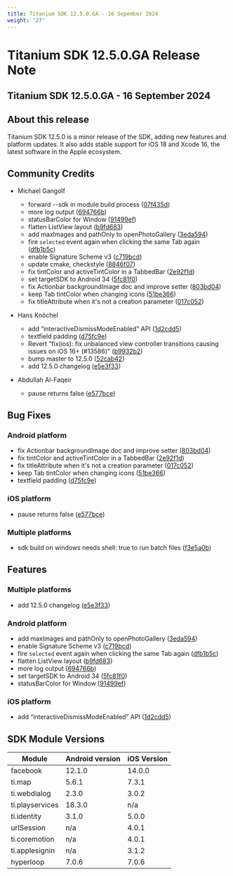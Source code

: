 ```yaml
---
title: Titanium SDK 12.5.0.GA - 16 Sepember 2024
weight: '27'
---
```


# Titanium SDK 12.5.0.GA Release Note

## Titanium SDK 12.5.0.GA - 16 September 2024

## About this release

Titanium SDK 12.5.0 is a minor release of the SDK, adding new features and platform updates. It also adds stable support for
iOS 18 and Xcode 16, the latest software in the Apple ecosystem.

## Community Credits

* Michael Gangolf
  * forward --sdk in module build process ([07f435d](https://github.com/tidev/titanium_mobile/commit/07f435d836f644ec469f9f7485682b74d25e0699))
  * more log output ([694766b](https://github.com/tidev/titanium_mobile/commit/694766b63323e3fee70e64abee07841b267fdce7))
  * statusBarColor for Window ([91499ef](https://github.com/tidev/titanium_mobile/commit/91499efadc6cc1c9a8fd2c82cdddf4ddd340f213))
  * flatten ListView layout ([b9fd683](https://github.com/tidev/titanium_mobile/commit/b9fd68326f1dca7f7dc4eeb20e9fffa881dbce6d))
  * add maxImages and pathOnly to openPhotoGallery ([3eda594](https://github.com/tidev/titanium_mobile/commit/3eda594e2721651a412a9557f6a05830c19efb29))
  * fire `selected` event again when clicking the same Tab again ([dfb1b5c](https://github.com/tidev/titanium_mobile/commit/dfb1b5c312cbfac159fbae4d7277330dad71d6e0))
  * enable Signature Scheme v3 ([c719bcd](https://github.com/tidev/titanium_mobile/commit/c719bcd5cd061cccaefe888b8edaf7f25143f412))
  * update cmake, checkstyle ([8846f07](https://github.com/tidev/titanium_mobile/commit/8846f07955e0157ff134c122bd544f66c2fdb501))
  * fix tintColor and activeTintColor in a TabbedBar ([2e92f1d](https://github.com/tidev/titanium_mobile/commit/2e92f1ddd00b9610ff9a6fc14775545b7cdf089e))
  * set targetSDK to Android 34 ([5fc81f0](https://github.com/tidev/titanium_mobile/commit/5fc81f08bdb3f9ba64d9cb4972848c8523f2d190))
  * fix Actionbar backgroundImage doc and improve setter ([803bd04](https://github.com/tidev/titanium_mobile/commit/803bd04350df89f2197842d110ad3c0384a97c7f))
  * keep Tab tintColor when changing icons ([51be366](https://github.com/tidev/titanium_mobile/commit/51be36662445ad4755438a7f1b511a837196df69))
  * fix titleAttribute when it's not a creation parameter ([017c052](https://github.com/tidev/titanium_mobile/commit/017c0524dc1a76527a8ba342964ea881633492d5))

* Hans Knöchel
  * add “interactiveDismissModeEnabled” API ([1d2cdd5](https://github.com/tidev/titanium_mobile/commit/1d2cdd5ff802fcc628ab67cd1a882117b1e74c00))
  * textfield padding ([d75fc9e](https://github.com/tidev/titanium_mobile/commit/d75fc9efb225aa798101388d6ba50d9751a2847a))
  * Revert "fix(ios): fix unbalanced view controller transitions causing issues on iOS 16+ (#13586)" ([b9932b2](https://github.com/tidev/titanium_mobile/commit/b9932b2f3929a19523a29a453710afecb84ea7f7))
  * bump master to 12.5.0 ([52cab42](https://github.com/tidev/titanium_mobile/commit/52cab4293d6c9a0472428f4ed0d0fb7566ebb530))
  * add 12.5.0 changelog ([e5e3f33](https://github.com/tidev/titanium_mobile/commit/e5e3f33323e65593f69eda2fc56f750e7611ec7a))

* Abdullah Al-Faqeir
  * pause returns false ([e577bce](https://github.com/tidev/titanium_mobile/commit/e577bce9b640974ce92a9ad209846fa2f5b7915b))

## Bug Fixes

### Android platform

* fix Actionbar backgroundImage doc and improve setter ([803bd04](https://github.com/tidev/titanium_mobile/commit/803bd04350df89f2197842d110ad3c0384a97c7f))
* fix tintColor and activeTintColor in a TabbedBar ([2e92f1d](https://github.com/tidev/titanium_mobile/commit/2e92f1ddd00b9610ff9a6fc14775545b7cdf089e))
* fix titleAttribute when it's not a creation parameter ([017c052](https://github.com/tidev/titanium_mobile/commit/017c0524dc1a76527a8ba342964ea881633492d5))
* keep Tab tintColor when changing icons ([51be366](https://github.com/tidev/titanium_mobile/commit/51be36662445ad4755438a7f1b511a837196df69))
* textfield padding ([d75fc9e](https://github.com/tidev/titanium_mobile/commit/d75fc9efb225aa798101388d6ba50d9751a2847a))

### iOS platform

* pause returns false ([e577bce](https://github.com/tidev/titanium_mobile/commit/e577bce9b640974ce92a9ad209846fa2f5b7915b))

### Multiple platforms

* sdk build on windows needs shell: true to run batch files ([f3e5a0b](https://github.com/tidev/titanium_mobile/commit/f3e5a0bd90eb75dfa7ec0c5e6a4b4cc39ac4b95a))

## Features

### Multiple platforms

* add 12.5.0 changelog ([e5e3f33](https://github.com/tidev/titanium_mobile/commit/e5e3f33323e65593f69eda2fc56f750e7611ec7a))

### Android platform

* add maxImages and pathOnly to openPhotoGallery ([3eda594](https://github.com/tidev/titanium_mobile/commit/3eda594e2721651a412a9557f6a05830c19efb29))
* enable Signature Scheme v3 ([c719bcd](https://github.com/tidev/titanium_mobile/commit/c719bcd5cd061cccaefe888b8edaf7f25143f412))
* fire `selected` event again when clicking the same Tab again ([dfb1b5c](https://github.com/tidev/titanium_mobile/commit/dfb1b5c312cbfac159fbae4d7277330dad71d6e0))
* flatten ListView layout ([b9fd683](https://github.com/tidev/titanium_mobile/commit/b9fd68326f1dca7f7dc4eeb20e9fffa881dbce6d))
* more log output ([694766b](https://github.com/tidev/titanium_mobile/commit/694766b63323e3fee70e64abee07841b267fdce7))
* set targetSDK to Android 34 ([5fc81f0](https://github.com/tidev/titanium_mobile/commit/5fc81f08bdb3f9ba64d9cb4972848c8523f2d190))
* statusBarColor for Window ([91499ef](https://github.com/tidev/titanium_mobile/commit/91499efadc6cc1c9a8fd2c82cdddf4ddd340f213))

### iOS platform

* add “interactiveDismissModeEnabled” API ([1d2cdd5](https://github.com/tidev/titanium_mobile/commit/1d2cdd5ff802fcc628ab67cd1a882117b1e74c00))

## SDK Module Versions

| Module      | Android version | iOS Version |
| ----------- | --------------- | ----------- |
| facebook | 12.1.0 | 14.0.0 |
| ti.map | 5.6.1 | 7.3.1 |
| ti.webdialog | 2.3.0 | 3.0.2 |
| ti.playservices | 18.3.0 | n/a |
| ti.identity | 3.1.0 | 5.0.0 |
| urlSession | n/a | 4.0.1 |
| ti.coremotion | n/a | 4.0.1 |
| ti.applesignin | n/a | 3.1.2 |
| hyperloop | 7.0.6 | 7.0.6 |
